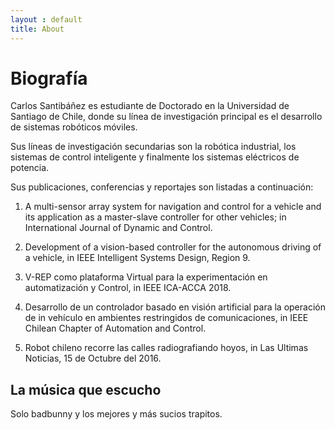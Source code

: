 ```yaml
---
layout : default
title: About
---
```

# Biografía

Carlos Santibáñez es estudiante de Doctorado en la Universidad de Santiago de Chile, donde su línea de investigación principal es el desarrollo de sistemas robóticos móviles.

Sus líneas de investigación secundarias son la robótica industrial, los sistemas de control inteligente y finalmente los sistemas eléctricos de potencia.

Sus publicaciones, conferencias y reportajes son listadas a continuación:

1.  A multi-sensor array system for navigation and control for a vehicle and its application as a master-slave controller for other vehicles; in International Journal of Dynamic and Control.

2. Development of a vision-based controller for the autonomous driving of a vehicle, in IEEE Intelligent Systems Design, Region 9.

3. V-REP como plataforma Virtual para la experimentación en automatización y Control, in IEEE ICA-ACCA 2018.

4. Desarrollo de un controlador basado en visión artificial para la operación de in vehículo en ambientes restringidos de comunicaciones, in IEEE Chilean Chapter of Automation and Control.

5. Robot chileno recorre las calles radiografiando hoyos, in Las Ultimas Noticias, 15 de Octubre del 2016.

## La música que escucho

Solo badbunny y los mejores y más sucios trapitos.
